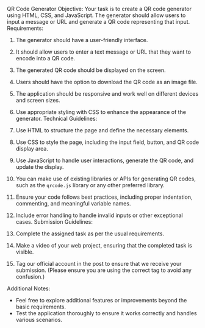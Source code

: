  QR Code Generator
Objective:
Your task is to create a QR code generator using HTML, CSS, and JavaScript. The generator should
allow users to input a message or URL and generate a QR code representing that input.
Requirements:
1. The generator should have a user-friendly interface.
2. It should allow users to enter a text message or URL that they want to encode into a QR code.
3. The generated QR code should be displayed on the screen.
4. Users should have the option to download the QR code as an image file.
5. The application should be responsive and work well on different devices and screen sizes.
6. Use appropriate styling with CSS to enhance the appearance of the generator.
Technical Guidelines:

1. Use HTML to structure the page and define the necessary elements.
2. Use CSS to style the page, including the input field, button, and QR code display area.
3. Use JavaScript to handle user interactions, generate the QR code, and update the display.
4. You can make use of existing libraries or APIs for generating QR codes, such as the `qrcode.js`
library or any other preferred library.
5. Ensure your code follows best practices, including proper indentation, commenting, and
meaningful variable names.
6. Include error handling to handle invalid inputs or other exceptional cases.
Submission Guidelines:

1. Complete the assigned task as per the usual requirements.
2. Make a video of your web project, ensuring that the completed task is visible.
3. Tag our official account in the post to ensure that we receive your submission.
(Please ensure you are using the correct tag to avoid any confusion.)

Additional Notes:
- Feel free to explore additional features or improvements beyond the basic requirements.
- Test the application thoroughly to ensure it works correctly and handles various scenarios.
